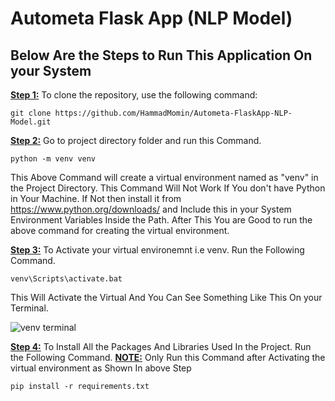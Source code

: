 # Autometa Flask App (NLP Model)

Below Are the Steps to Run This Application On your System
--------------------------------------------------------------------
<ins>**Step 1:**</ins> To clone the repository, use the following command:
```
git clone https://github.com/HammadMomin/Autometa-FlaskApp-NLP-Model.git
```
<ins>**Step 2:**</ins> Go to project directory folder and run this Command.
```
python -m venv venv
```
This Above Command will create a virtual environment named as "venv" in the Project Directory. This Command Will Not Work If You don't have Python in Your Machine. If Not then install it from https://www.python.org/downloads/ and Include this in your System Environment Variables Inside the Path. After This You are Good to run the above command for creating the virtual environment. 

<ins>**Step 3:**</ins> To Activate your virtual environemnt i.e venv. Run the Following Command. 
```
venv\Scripts\activate.bat
```
This Will Activate the Virtual And You Can See Something Like This On your Terminal.

![venv terminal](https://user-images.githubusercontent.com/99894207/233696776-a7000a45-14b3-4d53-b95d-cf4bd6ef1966.png)

<ins>**Step 4:**</ins> To Install All the Packages And Libraries Used In the Project. Run the Following Command. <ins>**NOTE:**</ins> Only Run this Command after Activating the virtual environment as Shown In above Step 
```
pip install -r requirements.txt
```
